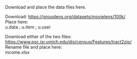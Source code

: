 Download and place the data files here.  

Download:
https://grouplens.org/datasets/movielens/100k/  
Place here:  
u.data ; u.item ; u.user  

Download either of the two files:
https://www.psc.isr.umich.edu/dis/census/Features/tract2zip/  
Rename file and place here:  
income.xlsx  